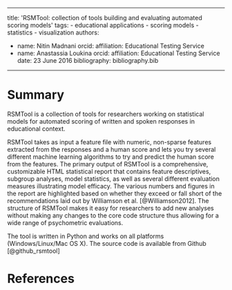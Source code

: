  ---
  title: 'RSMTool: collection of tools building and evaluating automated scoring models'
  tags:
    - educational applications
    - scoring models
    - statistics
    - visualization
  authors:
   - name: Nitin Madnani
     orcid: 
     affiliation: Educational Testing Service
   - name: Anastassia Loukina
     orcid:
     affiliation: Educational Testing Service
  date: 23 June 2016
  bibliography: bibliography.bib
  ---

  # Summary

 RSMTool is a collection of tools for researchers working on statistical models for automated scoring of written and spoken responses in educational context. 

  RSMTool takes as input a feature file with numeric, non-sparse features extracted from the responses and a human score and lets you try several different machine learning algorithms to try and predict the human score from the features. The primary output of RSMTool is a comprehensive, customizable HTML statistical report that contains feature descriptives, subgroup analyses, model statistics, as well as several different evaluation measures illustrating model efficacy. The various numbers and figures in the report are highlighted based on whether they exceed or fall short of the recommendations laid out by Williamson et al. [@Williamson2012]. The structure of RSMTool makes it easy for researchers to add new analyses without making any changes to the core code structure thus allowing for a wide range of psychometric evaluations. 

  The tool is written in Python and works on all platforms (Windows/Linux/Mac OS X). The source code is available from Github [@github_rsmtool]

  # References